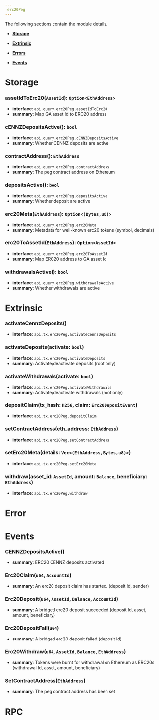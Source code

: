 ```yaml
---
 erc20Peg
---
```


The following sections contain the module details. 

- **[Storage](#Storage)**

- **[Extrinsic](#Extrinsic)**

- **[Errors](#Error)**

- **[Events](#Events)**

 
# Storage
 
### assetIdToErc20(`AssetId`): `Option<EthAddress>`
- **interface**: `api.query.erc20Peg.assetIdToErc20`
- **summary**:   Map GA asset Id to ERC20 address 
 
### cENNZDepositsActive(): `bool`
- **interface**: `api.query.erc20Peg.cENNZDepositsActive`
- **summary**:   Whether CENNZ deposits are active 
 
### contractAddress(): `EthAddress`
- **interface**: `api.query.erc20Peg.contractAddress`
- **summary**:   The peg contract address on Ethereum 
 
### depositsActive(): `bool`
- **interface**: `api.query.erc20Peg.depositsActive`
- **summary**:   Whether deposit are active 
 
### erc20Meta(`EthAddress`): `Option<(Bytes,u8)>`
- **interface**: `api.query.erc20Peg.erc20Meta`
- **summary**:   Metadata for well-known erc20 tokens (symbol, decimals) 
 
### erc20ToAssetId(`EthAddress`): `Option<AssetId>`
- **interface**: `api.query.erc20Peg.erc20ToAssetId`
- **summary**:   Map ERC20 address to GA asset Id 
 
### withdrawalsActive(): `bool`
- **interface**: `api.query.erc20Peg.withdrawalsActive`
- **summary**:   Whether withdrawals are active 
 
# Extrinsic
 
### activateCennzDeposits()
- **interface**: `api.tx.erc20Peg.activateCennzDeposits`
 
### activateDeposits(activate: `bool`)
- **interface**: `api.tx.erc20Peg.activateDeposits`
- **summary**:   Activate/deactivate deposits (root only) 
 
### activateWithdrawals(activate: `bool`)
- **interface**: `api.tx.erc20Peg.activateWithdrawals`
- **summary**:   Activate/deactivate withdrawals (root only) 
 
### depositClaim(tx_hash: `H256`, claim: `Erc20DepositEvent`)
- **interface**: `api.tx.erc20Peg.depositClaim`
 
### setContractAddress(eth_address: `EthAddress`)
- **interface**: `api.tx.erc20Peg.setContractAddress`
 
### setErc20Meta(details: `Vec<(EthAddress,Bytes,u8)>`)
- **interface**: `api.tx.erc20Peg.setErc20Meta`
 
### withdraw(asset_id: `AssetId`, amount: `Balance`, beneficiary: `EthAddress`)
- **interface**: `api.tx.erc20Peg.withdraw`
 
# Error
 
# Events
 
### CENNZDepositsActive()
- **summary**:   ERC20 CENNZ deposits activated 
 
### Erc20Claim(`u64`, `AccountId`)
- **summary**:   An erc20 deposit claim has started. (deposit Id, sender) 
 
### Erc20Deposit(`u64`, `AssetId`, `Balance`, `AccountId`)
- **summary**:   A bridged erc20 deposit succeeded.(deposit Id, asset, amount, beneficiary) 
 
### Erc20DepositFail(`u64`)
- **summary**:   A bridged erc20 deposit failed.(deposit Id) 
 
### Erc20Withdraw(`u64`, `AssetId`, `Balance`, `EthAddress`)
- **summary**:   Tokens were burnt for withdrawal on Ethereum as ERC20s (withdrawal Id, asset, amount, beneficiary) 
 
### SetContractAddress(`EthAddress`)
- **summary**:   The peg contract address has been set 
 
# RPC
